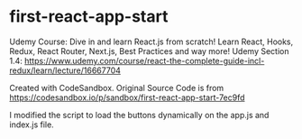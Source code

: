 # first-react-app-start
Udemy Course: Dive in and learn React.js from scratch! Learn React, Hooks, Redux, React Router, Next.js, Best Practices and way more! Udemy Section 1.4: https://www.udemy.com/course/react-the-complete-guide-incl-redux/learn/lecture/16667704

Created with CodeSandbox. Original Source Code is from https://codesandbox.io/p/sandbox/first-react-app-start-7ec9fd

I modified the script to load the buttons dynamically on the app.js and index.js file.

